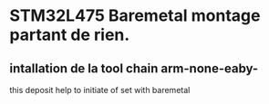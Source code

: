 # STM32L475 Baremetal montage partant de rien.
## intallation de la tool chain arm-none-eaby-

this deposit help to initiate of set with baremetal
